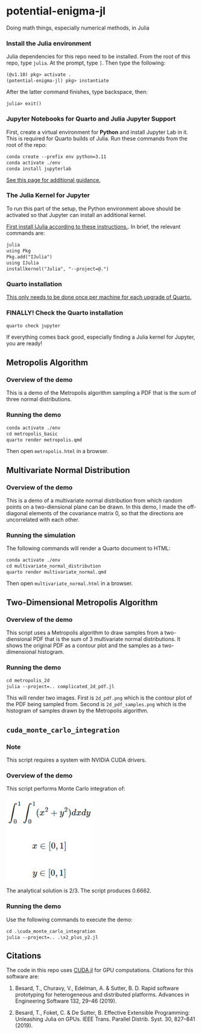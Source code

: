 # potential-enigma-jl
Doing math things, especially numerical methods, in Julia

### Install the Julia environment

Julia dependencies for this repo need to be installed. From the root of this repo, type `julia`. At the prompt, type `]`. Then type the following:

```
(@v1.10) pkg> activate .
(potential-enigma-jl) pkg> instantiate
```

After the latter command finishes, type backspace, then:

```
julia> exit()
```

### Jupyter Notebooks for Quarto and Julia Jupyter Support

First, create a virtual environment for **Python** and install Jupyter Lab in it. This is required for Quarto builds of Julia. Run these commands from the root of the repo:

```
conda create --prefix env python=3.11
conda activate ./env
conda install jupyterlab
```

[See this page for additional guidance.](https://quarto.org/docs/projects/virtual-environments.html)

### The Julia Kernel for Jupyter

To run this part of the setup, the Python environment above should be activated so that Jupyter can install an additional kernel.

[First install IJulia according to these instructions.](https://julialang.github.io/IJulia.jl/stable/manual/installation/). In brief, the relevant commands are:

```
julia
using Pkg
Pkg.add("IJulia")
using IJulia
installkernel("Julia", "--project=@.")
```

### Quarto installation

[This only needs to be done once per machine for each upgrade of Quarto.](https://quarto.org/docs/get-started/)

### FINALLY! Check the Quarto installation

```
quarto check jupyter
```

If everything comes back good, especially finding a Julia kernel for Jupyter, you are ready!

## Metropolis Algorithm

### Overview of the demo

This is a demo of the Metropolis algorithm sampling a PDF that is the sum of three normal distributions.

### Running the demo

```
conda activate ./env
cd metropolis_basic
quarto render metropolis.qmd
```

Then open `metropolis.html` in a browser.

## Multivariate Normal Distribution

### Overview of the demo

This is a demo of a multivariate normal distribution from which random points on a two-diensional plane can be drawn. In this demo, I made the off-diagonal elements of the covariance matrix 0, so that the directions are uncorrelated with each other.

### Running the simulation

The following commands will render a Quarto document to HTML:

```
conda activate ./env
cd multivariate_normal_distribution
quarto render multivariate_normal.qmd
```

Then open `multivariate_normal.html` in a browser.

## Two-Dimensional Metropolis Algorithm

### Overview of the demo

This script uses a Metropolis algorithm to draw samples from a two-diensional PDF that is the sum of 3 multivariate normal distributions. It shows the original PDF as a contour plot and the samples as a two-dimensional histogram.

### Running the demo

```
cd metropolis_2d
julia --project=.. complicated_2d_pdf.jl
```

This will render two images. First is `2d_pdf.png` which is the contour plot of the PDF being sampled from. Second is `2d_pdf_samples.png` which is the histogram of samples drawn by the Metropolis algorithm.

## `cuda_monte_carlo_integration`
### Note
This script requires a system with NVIDIA CUDA drivers.
### Overview of the demo
This script performs Monte Carlo integration of:

![Image of equations](images/eqn_1_x2_plus_y2.png "Eq. 1: A simple expression to integrate")

The analytical solution is 2/3. The script produces 0.6662.
### Running the demo
Use the following commands to execute the demo:
```
cd .\cuda_monte_carlo_integration
julia --project=.. .\x2_plus_y2.jl
```

## Citations

The code in this repo uses [CUDA.jl](https://cuda.juliagpu.org/v2.2/) for GPU computations. Citations for this software are:

1. Besard, T., Churavy, V., Edelman, A. & Sutter, B. D. Rapid software prototyping for heterogeneous and distributed platforms. Advances in Engineering Software 132, 29–46 (2019).

2. Besard, T., Foket, C. & De Sutter, B. Effective Extensible Programming: Unleashing Julia on GPUs. IEEE Trans. Parallel Distrib. Syst. 30, 827–841 (2019).

